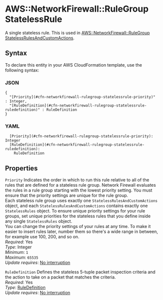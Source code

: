 # AWS::NetworkFirewall::RuleGroup StatelessRule<a name="aws-properties-networkfirewall-rulegroup-statelessrule"></a>

A single stateless rule\. This is used in [AWS::NetworkFirewall::RuleGroup StatelessRulesAndCustomActions](aws-properties-networkfirewall-rulegroup-statelessrulesandcustomactions.md)\.

## Syntax<a name="aws-properties-networkfirewall-rulegroup-statelessrule-syntax"></a>

To declare this entity in your AWS CloudFormation template, use the following syntax:

### JSON<a name="aws-properties-networkfirewall-rulegroup-statelessrule-syntax.json"></a>

```
{
  "[Priority](#cfn-networkfirewall-rulegroup-statelessrule-priority)" : Integer,
  "[RuleDefinition](#cfn-networkfirewall-rulegroup-statelessrule-ruledefinition)" : RuleDefinition
}
```

### YAML<a name="aws-properties-networkfirewall-rulegroup-statelessrule-syntax.yaml"></a>

```
  [Priority](#cfn-networkfirewall-rulegroup-statelessrule-priority): Integer
  [RuleDefinition](#cfn-networkfirewall-rulegroup-statelessrule-ruledefinition): 
    RuleDefinition
```

## Properties<a name="aws-properties-networkfirewall-rulegroup-statelessrule-properties"></a>

`Priority`  <a name="cfn-networkfirewall-rulegroup-statelessrule-priority"></a>
Indicates the order in which to run this rule relative to all of the rules that are defined for a stateless rule group\. Network Firewall evaluates the rules in a rule group starting with the lowest priority setting\. You must ensure that the priority settings are unique for the rule group\.   
Each stateless rule group uses exactly one `StatelessRulesAndCustomActions` object, and each `StatelessRulesAndCustomActions` contains exactly one `StatelessRules` object\. To ensure unique priority settings for your rule groups, set unique priorities for the stateless rules that you define inside any single `StatelessRules` object\.  
You can change the priority settings of your rules at any time\. To make it easier to insert rules later, number them so there's a wide range in between, for example use 100, 200, and so on\.   
*Required*: Yes  
*Type*: Integer  
*Minimum*: `1`  
*Maximum*: `65535`  
*Update requires*: [No interruption](https://docs.aws.amazon.com/AWSCloudFormation/latest/UserGuide/using-cfn-updating-stacks-update-behaviors.html#update-no-interrupt)

`RuleDefinition`  <a name="cfn-networkfirewall-rulegroup-statelessrule-ruledefinition"></a>
Defines the stateless 5\-tuple packet inspection criteria and the action to take on a packet that matches the criteria\.   
*Required*: Yes  
*Type*: [RuleDefinition](aws-properties-networkfirewall-rulegroup-ruledefinition.md)  
*Update requires*: [No interruption](https://docs.aws.amazon.com/AWSCloudFormation/latest/UserGuide/using-cfn-updating-stacks-update-behaviors.html#update-no-interrupt)